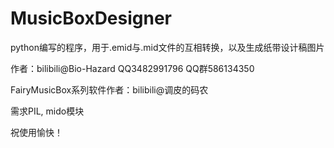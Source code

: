 # MusicBoxDesigner
python编写的程序，用于.emid与.mid文件的互相转换，以及生成纸带设计稿图片

作者：bilibili@Bio-Hazard
    QQ3482991796
    QQ群586134350

FairyMusicBox系列软件作者：bilibili@调皮的码农

需求PIL, mido模块

祝使用愉快！
